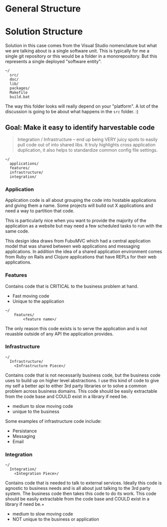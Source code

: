 # General Structure


# Solution Structure

Solution in this case comes from the Visual Studio nomenclature but what we are talking about is a single software unit. This is typically for me a single git repository or this would be a folder in a monorepository. But this represents a single deployed "software entity".

```
~/
  src/
  doc/
  lib/
  packages/
  Makefile
  build.bat
```

The way this folder looks will really depend on your "platform". A lot of the discussion is going to be about what happens in the `src` folder. :)


## Goal: Make it easy to identify harvestable code

> Integration / Infrastructure – end up being VERY juicy spots to easily pull code out of into shared libs. It truly highlights cross application duplication, it also helps to standardize common config file settings.

```
~/
  applications/
  features/
  infrastructure/
  integration/
```

### Application
Application code is all about grouping the code into hostable applications and giving them a name. Some projects will build out X applications and need a way to partition that code.

This is particularly nice when you want to provide the majority of the application as a website but may need a few scheduled tasks to run with the same code.

This design idea draws from FubuMVC which had a central application model that was shared between web applications and messaging applications. In addition the idea of a shared application environment comes from Ruby on Rails and Clojure applications that have REPLs for their web applications.

### Features

Contains code that is CRITICAL to the business problem at hand.

- Fast moving code
- Unique to the application

```
~/
    Features/
        <feature name>/
```

The only reason this code exists is to serve the application and is not reuasble outside of any API the application provides.


### Infrastructure

```
~/
  Infrastructure/
    <Infrastructure Piece>/

```

Contains code that is not necessarily business code, but the business code uses to build up on higher level abstractions. I use this kind of code to give my self a better api to either 3rd party libraries or to solve a common problem across business domains. This code should be easily extractable from the code base and COULD exist in a library if need be.

- medium to slow moving code
- unique to the business

Some examples of infrastructure code include:
- Persistance
- Messaging
- Email

### Integration

```
~/
  Integration/
    <Integration Piece>/

```

Contains code that is needed to talk to external services. Ideally this code is agnostic to business needs and is all about just talking to the 3rd party system. The business code then takes this code to do its work. This code should be easily extractable from the code base and COULD exist in a library if need be.+

- medium to slow moving code
- NOT unique to the business or application


